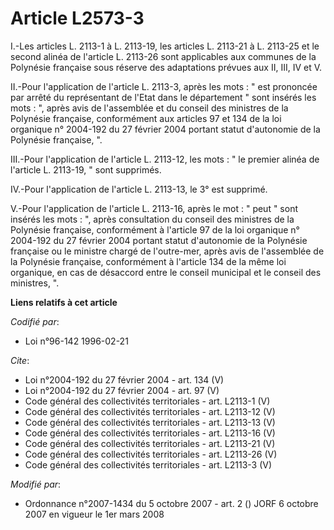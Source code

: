 # Article L2573-3

I.-Les articles L. 2113-1 à L. 2113-19, les articles L. 2113-21 à L. 2113-25 et le second alinéa de l'article L. 2113-26 sont
applicables aux communes de la Polynésie française sous réserve des adaptations prévues aux II, III, IV et V. 

II.-Pour l'application de l'article L. 2113-3, après les mots : " est prononcée par arrêté du représentant de l'Etat dans le
département " sont insérés les mots : ", après avis de l'assemblée et du conseil des ministres de la Polynésie française,
conformément aux articles 97 et 134 de la loi organique n° 2004-192 du 27 février 2004 portant statut d'autonomie de la
Polynésie française, ". 

III.-Pour l'application de l'article L. 2113-12, les mots : " le premier alinéa de l'article L. 2113-19, " sont supprimés. 

IV.-Pour l'application de l'article L. 2113-13, le 3° est supprimé. 

V.-Pour l'application de l'article L. 2113-16, après le mot : " peut " sont insérés les mots : ", après consultation du
conseil des ministres de la Polynésie française, conformément à l'article 97 de la loi organique n° 2004-192 du 27 février
2004 portant statut d'autonomie de la Polynésie française ou le ministre chargé de l'outre-mer, après avis de l'assemblée de
la Polynésie française, conformément à l'article 134 de la même loi organique, en cas de désaccord entre le conseil municipal
et le conseil des ministres, ".

**Liens relatifs à cet article**

_Codifié par_:

  - Loi n°96-142 1996-02-21

_Cite_:

  - Loi n°2004-192 du 27 février 2004 - art. 134 (V)
  - Loi n°2004-192 du 27 février 2004 - art. 97 (V)
  - Code général des collectivités territoriales - art. L2113-1 (V)
  - Code général des collectivités territoriales - art. L2113-12 (V)
  - Code général des collectivités territoriales - art. L2113-13 (V)
  - Code général des collectivités territoriales - art. L2113-16 (V)
  - Code général des collectivités territoriales - art. L2113-21 (V)
  - Code général des collectivités territoriales - art. L2113-26 (V)
  - Code général des collectivités territoriales - art. L2113-3 (V)

_Modifié par_:

  - Ordonnance n°2007-1434 du 5 octobre 2007 - art. 2 () JORF 6 octobre 2007 en vigueur le 1er mars 2008
